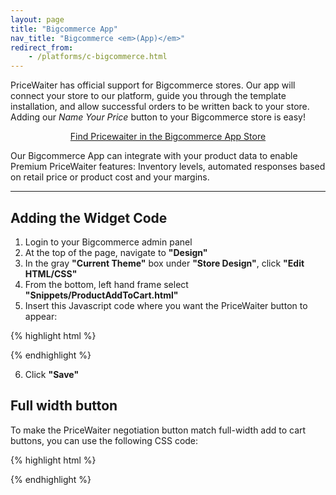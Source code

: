 ```yaml
---
layout: page
title: "Bigcommerce App"
nav_title: "Bigcommerce <em>(App)</em>"
redirect_from:
    - /platforms/c-bigcommerce.html
---
```


PriceWaiter has official support for Bigcommerce stores. Our app will connect your store to our platform, guide you through the template installation, and allow successful orders to be written back to your store. Adding our <em>Name Your Price</em> button to your Bigcommerce store is easy!

<center>
    <a class="btn btn-primary btn-outline btn-lg" href="https://www.bigcommerce.com/apps/name-your-price-pricewaiter/" target="_blank">Find Pricewaiter in the Bigcommerce App Store</a>
</center>

Our Bigcommerce App can integrate with your product data to enable Premium PriceWaiter features: Inventory levels, automated responses based on retail price or product cost and your margins.

* * *

## Adding the Widget Code

1. Login to your Bigcommerce admin panel
2. At the top of the page, navigate to __"Design"__
3. In the gray __"Current Theme"__ box under __"Store Design"__, click __"Edit HTML/CSS"__
4. From the bottom, left hand frame select __"Snippets/ProductAddToCart.html"__
5. Insert this Javascript code where you want the PriceWaiter button to appear:

{% highlight html %}
<!-- Begin PriceWaiter Widget Button -->
<div>
    <span id="pricewaiter"></span>
</div>
<script src="https://widget.pricewaiter.com/script/<your api key here>.js" async></script>
<!-- End PriceWaiter Widget Button -->
{% endhighlight %}

<ol start="6">
    <li>Click <strong>"Save"</strong></li>
</ol>


## Full width button

To make the PriceWaiter negotiation button match full-width add to cart buttons, you can use the following CSS code:

{% highlight html %}
<!-- Begin PriceWaiter Widget Button -->
<style>
.pricewaiter--wrap iframe {
  width: 100% !important;
}
</style>

<div class="pricewaiter--wrap">
    <span id="pricewaiter"></span>
</div>
<script src="https://widget.pricewaiter.com/script/<your api key here>.js" async></script>
<!-- End PriceWaiter Widget Button -->
{% endhighlight %}
